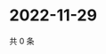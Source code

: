 # 2022-11-29

共 0 条

<!-- BEGIN WEIBO -->
<!-- 最后更新时间 Tue Nov 29 2022 01:01:02 GMT+0800 (China Standard Time) -->

<!-- END WEIBO -->
